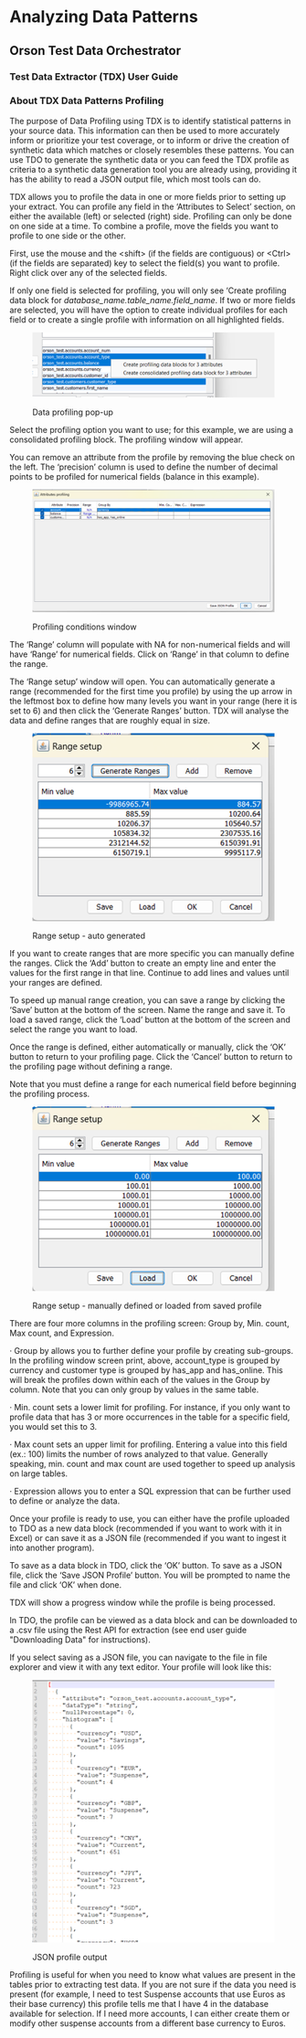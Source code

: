 # Analyzing Data Patterns

## Orson Test Data Orchestrator

### Test Data Extractor (TDX) User Guide

### About TDX Data Patterns Profiling

The purpose of Data Profiling using TDX is to identify statistical patterns in your source data. This information can then be used to more accurately inform or prioritize your test coverage, or to inform or drive the creation of synthetic data which matches or closely resembles these patterns. You can use TDO to generate the synthetic data or you can feed the TDX profile as criteria to a synthetic data generation tool you are already using, providing it has the ability to read a JSON output file, which most tools can do.

&#x20;

TDX allows you to profile the data in one or more fields prior to setting up your extract.  You can profile any field in the ‘Attributes to Select’ section, on either the available (left) or selected (right) side.  Profiling can only be done on one side at a time.  To combine a profile, move the fields you want to profile to one side or the other.

&#x20;

First, use the mouse and the \<shift> (if the fields are contiguous) or \<Ctrl> (if the fields are separated) key to select the field(s) you want to profile.  Right click over any of the selected fields.&#x20;

If only one field is selected for profiling, you will only see ‘Create profiling data block for _database\_name.table\_name.field\_name_.  If two or more fields are selected, you will have the option to create individual profiles for each field or to create a single profile with information on all highlighted fields.

&#x20;

<figure><img src="../../../../.gitbook/assets/image (57).png" alt=""><figcaption><p>Data profiling pop-up</p></figcaption></figure>

&#x20;

Select the profiling option you want to use; for this example, we are using a consolidated profiling block.  The profiling window will appear.

&#x20;

You can remove an attribute from the profile by removing the blue check on the left.  The ‘precision’ column is used to define the number of decimal points to be profiled for numerical fields (balance in this example).

&#x20;

<figure><img src="../../../../.gitbook/assets/image (58).png" alt=""><figcaption><p>Profiling conditions window</p></figcaption></figure>

The ‘Range’ column will populate with NA for non-numerical fields and will have ‘Range’ for numerical fields.  Click on ‘Range’ in that column to define the range.

&#x20;

The ‘Range setup’ window will open.  You can automatically generate a range (recommended for the first time you profile) by using the up arrow in the leftmost box to define how many levels you want in your range (here it is set to 6) and then click the ‘Generate Ranges’ button.  TDX will analyse the data and define ranges that are roughly equal in size.

&#x20;

<figure><img src="../../../../.gitbook/assets/image (59).png" alt=""><figcaption><p>Range setup - auto generated</p></figcaption></figure>

&#x20;

If you want to create ranges that are more specific you can manually define the ranges.  Click the ‘Add’ button to create an empty line and enter the values for the first range in that line.  Continue to add lines and values until your ranges are defined.

&#x20;

To speed up manual range creation, you can save a range by clicking the ‘Save’ button at the bottom of the screen.  Name the range and save it.  To load a saved range, click the ‘Load’ button at the bottom of the screen and select the range you want to load.

&#x20;

Once the range is defined, either automatically or manually, click the ‘OK’ button to return to your profiling page.  Click the ‘Cancel’ button to return to the profiling page without defining a range.

&#x20;

Note that you must define a range for each numerical field before beginning the profiling process.

&#x20;

<figure><img src="../../../../.gitbook/assets/image (60).png" alt=""><figcaption><p>Range setup - manually defined or loaded from saved profile</p></figcaption></figure>

&#x20;

There are four more columns in the profiling screen:  Group by, Min. count, Max count, and Expression.

&#x20;

·       Group by allows you to further define your profile by creating sub-groups.  In the profiling window screen print, above, account\_type is grouped by currency and customer type is grouped by has\_app and has\_online.  This will break the profiles down within each of the values in the Group by column.  Note that you can only group by values in the same table.

·       Min. count sets a lower limit for profiling.  For instance, if you only want to profile data that has 3 or more occurrences in the table for a specific field, you would set this to 3.

·       Max count sets an upper limit for profiling.  Entering a value into this field (ex.: 100) limits the number of rows analyzed to that value.  Generally speaking, min. count and max count are used together to speed up analysis on large tables.

·       Expression allows you to enter a SQL expression that can be further used to define or analyze the data.

&#x20;

Once your profile is ready to use, you can either have the profile uploaded to TDO as a new data block (recommended if you want to work with it in Excel) or can save it as a JSON file (recommended if you want to ingest it into another program).

&#x20;

To save as a data block in TDO, click the ‘OK’ button.  To save as a JSON file, click the ‘Save JSON Profile’ button.  You will be prompted to name the file and click ‘OK’ when done.

&#x20;

TDX will show a progress window while the profile is being processed.

&#x20;

In TDO, the profile can be viewed as a data block and can be downloaded to a .csv file using the Rest API for extraction (see end user guide  "Downloading Data" for instructions).

If you select saving as a JSON file, you can navigate to the file in file explorer and view it with any text editor.  Your profile will look like this:

&#x20;

<figure><img src="../../../../.gitbook/assets/image (61).png" alt=""><figcaption><p>JSON profile output</p></figcaption></figure>

&#x20;

Profiling is useful for when you need to know what values are present in the tables prior to extracting test data.  If you are not sure if the data you need is present (for example, I need to test Suspense accounts that use Euros as their base currency) this profile tells me that I have 4 in the database available for selection.  If I need more accounts, I can either create them or modify other suspense accounts from a different base currency to Euros.
